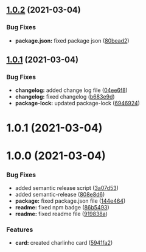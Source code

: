 ## [1.0.2](https://github.com/Charlinho/charlinho-card/compare/v1.0.1...v1.0.2) (2021-03-04)


### Bug Fixes

* **package.json:** fixed package json ([80bead2](https://github.com/Charlinho/charlinho-card/commit/80bead2f2c840c78d12497c0c928db0b19367799))

## [1.0.1](https://github.com/Charlinho/charlinho-card/compare/v1.0.0...v1.0.1) (2021-03-04)


### Bug Fixes

* **changelog:** added change log file ([04ee6f8](https://github.com/Charlinho/charlinho-card/commit/04ee6f8b513ef40b096e95925005c3ba99488670))
* **changelog:** fixed changelog ([b683e9d](https://github.com/Charlinho/charlinho-card/commit/b683e9d1e09ca7d2fdd7ab882e7022ea69da20d2))
* **package-lock:** updated package-lock ([6946924](https://github.com/Charlinho/charlinho-card/commit/69469242b9219539a68e4cd3255c36d14f058d5f))

# 1.0.1 (2021-03-04)

# 1.0.0 (2021-03-04)

### Bug Fixes

* added semantic release script ([3a07d53](https://github.com/Charlinho/charlinho-card/commit/3a07d53fd7692d9b04656a0046208b1d3564faa2))
* added semantic-release ([808e8d6](https://github.com/Charlinho/charlinho-card/commit/808e8d6c43b89190724f401c458bb3251ef69238))
* **package:** fixed package.json file ([144e464](https://github.com/Charlinho/charlinho-card/commit/144e4649046b7731de21bbca498effece7f70e44))
* **readme:** fixed npm badge ([86b5493](https://github.com/Charlinho/charlinho-card/commit/86b5493badfb1daefd6a2603a73659705e243204))
* **readme:** fixed readme file ([919838a](https://github.com/Charlinho/charlinho-card/commit/919838afea7943f9b52b299d0dd638b373c1ae61))


### Features

* **card:** created charlinho card ([5941fa2](https://github.com/Charlinho/charlinho-card/commit/5941fa22be789f978c6fda9d68a144f698e018e8))
